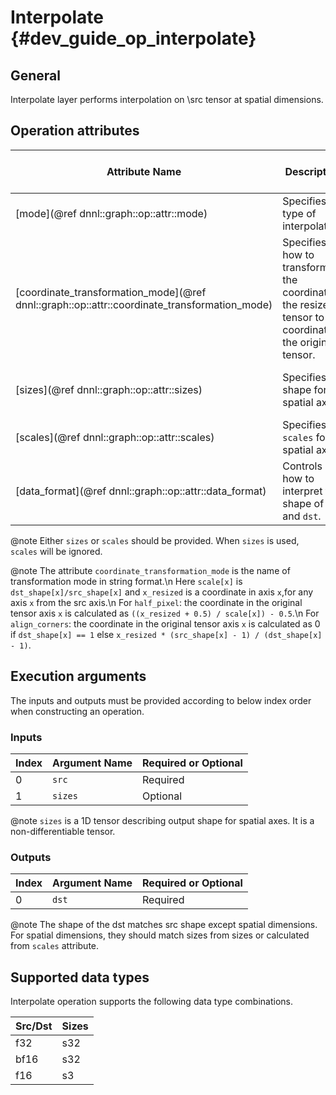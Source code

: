 Interpolate {#dev_guide_op_interpolate}
=======================================

## General

Interpolate layer performs interpolation on \src tensor at spatial dimensions.

## Operation attributes

Attribute Name | Description | Value Type |Supported Values | Required or Optional
-- | -- | --| -- |--
[mode](@ref dnnl::graph::op::attr::mode) | Specifies type of interpolation. |string |`nearest`, `linear`, `bilinear`, `trilinear`  | Required
[coordinate_transformation_mode](@ref dnnl::graph::op::attr::coordinate_transformation_mode) | Specifies how to transform the coordinate in the resized tensor to the coordinate in the original tensor. |string | `half_pixel`(default), `align_corners` | Optional
[sizes](@ref dnnl::graph::op::attr::sizes) | Specifies dst shape for spatial axes. |s64 |A s64 list containing positive values, `none` is default | Optional
[scales](@ref dnnl::graph::op::attr::scales) | Specifies `scales` for spatial axes. | f32 | A f32 list, `none` is default | Optional
[data_format](@ref dnnl::graph::op::attr::data_format) | Controls how to interpret the shape of `src` and `dst`. |string | `NCX`, `NXC` (default) | Optional

@note Either `sizes` or `scales` should be provided. When `sizes` is
used, `scales` will be ignored.

@note
    The attribute `coordinate_transformation_mode` is the name of transformation
    mode in string format.\n
    Here `scale[x]` is `dst_shape[x]/src_shape[x]` and `x_resized` is a
    coordinate in axis `x`,for any axis `x` from the src axis.\n
    For `half_pixel`: the coordinate in the original tensor axis `x` is
    calculated as `((x_resized + 0.5) / scale[x]) - 0.5`.\n
    For `align_corners`: the coordinate in the original tensor axis `x` is
    calculated as 0 if `dst_shape[x] == 1` else  `x_resized * (src_shape[x] - 1)
    / (dst_shape[x] - 1)`.

## Execution arguments

The inputs and outputs must be provided according to below index order when
constructing an operation.

### Inputs

Index | Argument Name | Required or Optional
-- | -- | --
0|`src` | Required
1|`sizes` | Optional

@note `sizes` is a 1D tensor describing output shape for spatial axes. It is a
non-differentiable tensor.

### Outputs

Index | Argument Name | Required or Optional
-- | -- | --
0|`dst` | Required

@note The shape of the dst matches src
shape except spatial dimensions. For spatial dimensions, they should match sizes
from sizes or calculated from `scales` attribute.

## Supported data types

Interpolate operation supports the following data type combinations.

Src/Dst | Sizes
--   |--
f32  | s32
bf16 | s32
f16  | s3
